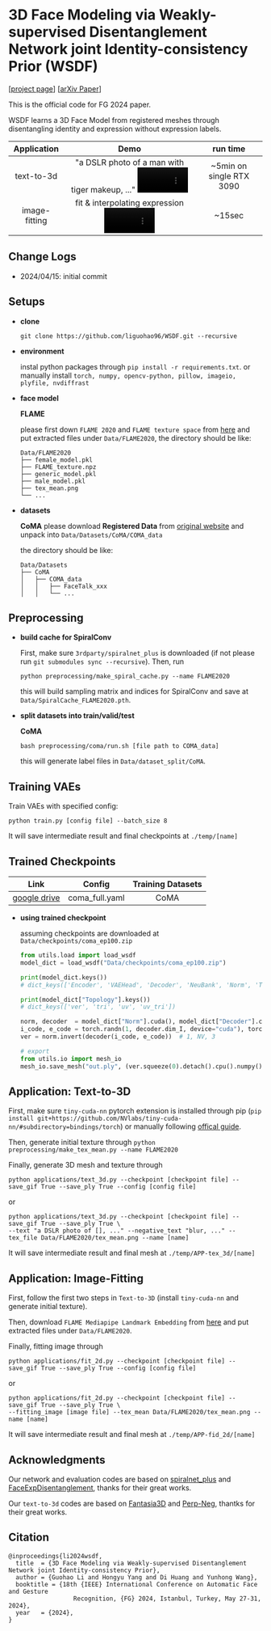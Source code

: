 # 3D Face Modeling via Weakly-supervised Disentanglement Network joint Identity-consistency Prior (WSDF)


[[project page](https://liguohao96.github.io/WSDF)]
[[arXiv Paper](https://arxiv.org/abs/2404.16536)]

This is the official code for FG 2024 paper.

WSDF learns a 3D Face Model from registered meshes through disentangling identity and expression without expression labels.

|Application|Demo|run time|
|:-:|:-:|:-:|
|text-to-3d|"a DSLR photo of a man with tiger makeup, ..." <video width="100" height="50" src="https://github.com/liguohao96/WSDF/assets/16358157/4a0190e9-46f4-41b2-adc0-e0bd41adb263"></video>|~5min on single RTX 3090|
|image-fitting|fit & interpolating expression <video width="100" height="50" src="https://github.com/liguohao96/WSDF/assets/16358157/9a13c8ae-73ab-47f0-a862-4788cff4db3f"></video>|~15sec|

## Change Logs

- 2024/04/15: initial commit

## Setups

- **clone**

    ```git clone https://github.com/liguohao96/WSDF.git --recursive```

- **environment**

    instal python packages through
    `pip install -r requirements.txt`.
    or manually install `torch, numpy, opencv-python, pillow, imageio, plyfile, nvdiffrast`

- **face model**

    **FLAME**

    please first down `FLAME 2020` and `FLAME texture space` from [here](https://flame.is.tue.mpg.de/download.php) and put extracted files under `Data/FLAME2020`, the directory should be like: 
    ```
    Data/FLAME2020
    ├── female_model.pkl
    ├── FLAME_texture.npz
    ├── generic_model.pkl
    ├── male_model.pkl
    ├── tex_mean.png 
    └── ...
    ```

- **datasets**

    **CoMA**
    please download **Registered Data** from [original website](https://coma.is.tue.mpg.de/download.php) and unpack into `Data/Datasets/CoMA/COMA_data`

    the directory should be like:
    ```
    Data/Datasets
    ├── CoMA
    │   ├── COMA_data
    │   │   ├── FaceTalk_xxx
    │   │   └── ...
    ```


## Preprocessing

- **build cache for SpiralConv**

    First, make sure `3rdparty/spiralnet_plus` is downloaded (if not please run `git submodules sync --recursive`).
    Then, run
    ```shell
    python preprocessing/make_spiral_cache.py --name FLAME2020
    ```
    this will build sampling matrix and indices for SpiralConv and save at `Data/SpiralCache_FLAME2020.pth`.

- **split datasets into train/valid/test**

    **CoMA**
    ```shell
    bash preprocessing/coma/run.sh [file path to COMA_data]
    ```
    this will generate label files in `Data/dataset_split/CoMA`.

## Training VAEs

Train VAEs with specified config:
```shell
python train.py [config file] --batch_size 8
```
It will save intermediate result and final checkpoints at `./temp/[name]`

## Trained Checkpoints

|Link|Config|Training Datasets|
|:-:|:-:|:-:|
|[google drive](https://drive.google.com/file/d/1qQ_TCkLlsXj6_QTvRLwwFQIYa_b1Bzoe/view?usp=sharing)|coma_full.yaml|CoMA|

- **using trained checkpoint**

    assuming checkpoints are downloaded at `Data/checkpoints/coma_ep100.zip`
    ```python
    from utils.load import load_wsdf
    model_dict = load_wsdf("Data/checkpoints/coma_ep100.zip")

    print(model_dict.keys())
    # dict_keys(['Encoder', 'VAEHead', 'Decoder', 'NeuBank', 'Norm', 'Topology'])

    print(model_dict["Topology"].keys())
    # dict_keys(['ver', 'tri', 'uv', 'uv_tri'])

    norm, decoder  = model_dict["Norm"].cuda(), model_dict["Decoder"].cuda()
    i_code, e_code = torch.randn(1, decoder.dim_I, device="cuda"), torch.randn(1, decoder.dim_E, device="cuda")
    ver = norm.invert(decoder(i_code, e_code))  # 1, NV, 3

    # export
    from utils.io import mesh_io
    mesh_io.save_mesh("out.ply", (ver.squeeze(0).detach().cpu().numpy(), None, None, model_dict["Topology"]["tri"].cpu().numpy(), None, None))

    ```

## Application: Text-to-3D

First, make sure `tiny-cuda-nn` pytorch extension is installed through pip (`pip install git+https://github.com/NVlabs/tiny-cuda-nn/#subdirectory=bindings/torch`) or manually following [offical guide](https://github.com/NVlabs/tiny-cuda-nn/tree/master?tab=readme-ov-file#pytorch-extension).

Then, generate initial texture through `python preprocessing/make_tex_mean.py --name FLAME2020`

Finally, generate 3D mesh and texture through
```shell
python applications/text_3d.py --checkpoint [checkpoint file] --save_gif True --save_ply True --config [config file] 
```
or
```shell
python applications/text_3d.py --checkpoint [checkpoint file] --save_gif True --save_ply True \
--text "a DSLR photo of [], ..." --negative_text "blur, ..." --tex_file Data/FLAME2020/tex_mean.png --name [name]
```
It will save intermediate result and final mesh at `./temp/APP-tex_3d/[name]`

## Application: Image-Fitting

First, follow the first two steps in `Text-to-3D` (install `tiny-cuda-nn` and generate initial texture).

Then, download `FLAME Mediapipe Landmark Embedding` from [here](https://flame.is.tue.mpg.de/download.php) and put extracted files under `Data/FLAME2020`.

Finally, fitting image through
```shell
python applications/fit_2d.py --checkpoint [checkpoint file] --save_gif True --save_ply True --config [config file] 
```
or
```shell
python applications/fit_2d.py --checkpoint [checkpoint file] --save_gif True --save_ply True \
--fitting_image [image file] --tex_mean Data/FLAME2020/tex_mean.png --name [name]
```
It will save intermediate result and final mesh at `./temp/APP-fid_2d/[name]`

## Acknowledgments

Our network and evaluation codes are based on [spiralnet_plus](https://github.com/sw-gong/spiralnet_plus) and [FaceExpDisentanglement](https://github.com/rmraaron/FaceExpDisentanglement), thanks for their great works.

Our `text-to-3d` codes are based on [Fantasia3D](https://github.com/Gorilla-Lab-SCUT/Fantasia3D) and [Perp-Neg](https://github.com/Perp-Neg/Perp-Neg-stablediffusion), thantks for their great works.


## Citation

```
@inproceedings{li2024wsdf,
  title  = {3D Face Modeling via Weakly-supervised Disentanglement Network joint Identity-consistency Prior}, 
  author = {Guohao Li and Hongyu Yang and Di Huang and Yunhong Wang},
  booktitle = {18th {IEEE} International Conference on Automatic Face and Gesture
                  Recognition, {FG} 2024, Istanbul, Turkey, May 27-31, 2024},
  year   = {2024},
}
```
